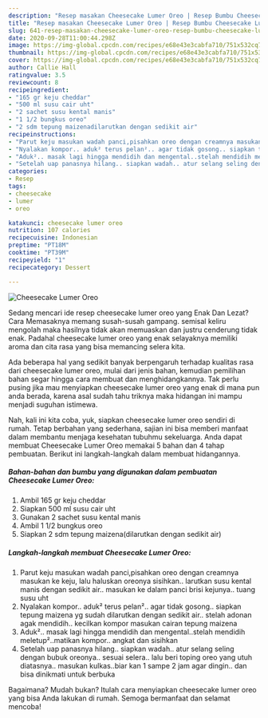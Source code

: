```yaml
---
description: "Resep masakan Cheesecake Lumer Oreo | Resep Bumbu Cheesecake Lumer Oreo Yang Paling Enak"
title: "Resep masakan Cheesecake Lumer Oreo | Resep Bumbu Cheesecake Lumer Oreo Yang Paling Enak"
slug: 641-resep-masakan-cheesecake-lumer-oreo-resep-bumbu-cheesecake-lumer-oreo-yang-paling-enak
date: 2020-09-28T11:00:44.298Z
image: https://img-global.cpcdn.com/recipes/e68e43e3cabfa710/751x532cq70/cheesecake-lumer-oreo-foto-resep-utama.jpg
thumbnail: https://img-global.cpcdn.com/recipes/e68e43e3cabfa710/751x532cq70/cheesecake-lumer-oreo-foto-resep-utama.jpg
cover: https://img-global.cpcdn.com/recipes/e68e43e3cabfa710/751x532cq70/cheesecake-lumer-oreo-foto-resep-utama.jpg
author: Callie Hall
ratingvalue: 3.5
reviewcount: 8
recipeingredient:
- "165 gr keju cheddar"
- "500 ml susu cair uht"
- "2 sachet susu kental manis"
- "1 1/2 bungkus oreo"
- "2 sdm tepung maizenadilarutkan dengan sedikit air"
recipeinstructions:
- "Parut keju masukan wadah panci,pisahkan oreo dengan creamnya masukan ke keju, lalu haluskan oreonya sisihkan.. larutkan susu kental manis dengan sedikit air.. masukan ke dalam panci brisi kejunya.. tuang susu uht"
- "Nyalakan kompor.. aduk² terus pelan².. agar tidak gosong.. siapkan tepung maizena yg sudah dilarutkan dengan sedikit air.. stelah adonan agak mendidih.. kecilkan kompor masukan cairan tepung maizena"
- "Aduk².. masak lagi hingga mendidih dan mengental..stelah mendidih meletup²..matikan kompor.. angkat dan sisihkan"
- "Setelah uap panasnya hilang.. siapkan wadah.. atur selang seling dengan bubuk oreonya.. sesuai selera.. lalu beri toping oreo yang utuh diatasnya.. masukan kulkas..biar kan 1 sampe 2 jam agar dingin.. dan bisa dinikmati untuk berbuka"
categories:
- Resep
tags:
- cheesecake
- lumer
- oreo

katakunci: cheesecake lumer oreo 
nutrition: 107 calories
recipecuisine: Indonesian
preptime: "PT18M"
cooktime: "PT39M"
recipeyield: "1"
recipecategory: Dessert

---
```



![Cheesecake Lumer Oreo](https://img-global.cpcdn.com/recipes/e68e43e3cabfa710/751x532cq70/cheesecake-lumer-oreo-foto-resep-utama.jpg)

Sedang mencari ide resep cheesecake lumer oreo yang Enak Dan Lezat? Cara Memasaknya memang susah-susah gampang. semisal keliru mengolah maka hasilnya tidak akan memuaskan dan justru cenderung tidak enak. Padahal cheesecake lumer oreo yang enak selayaknya memiliki aroma dan cita rasa yang bisa memancing selera kita.



Ada beberapa hal yang sedikit banyak berpengaruh terhadap kualitas rasa dari cheesecake lumer oreo, mulai dari jenis bahan, kemudian pemilihan bahan segar hingga cara membuat dan menghidangkannya. Tak perlu pusing jika mau menyiapkan cheesecake lumer oreo yang enak di mana pun anda berada, karena asal sudah tahu triknya maka hidangan ini mampu menjadi suguhan istimewa.


Nah, kali ini kita coba, yuk, siapkan cheesecake lumer oreo sendiri di rumah. Tetap berbahan yang sederhana, sajian ini bisa memberi manfaat dalam membantu menjaga kesehatan tubuhmu sekeluarga. Anda dapat membuat Cheesecake Lumer Oreo memakai 5 bahan dan 4 tahap pembuatan. Berikut ini langkah-langkah dalam membuat hidangannya.

<!--inarticleads1-->

##### Bahan-bahan dan bumbu yang digunakan dalam pembuatan Cheesecake Lumer Oreo:

1. Ambil 165 gr keju cheddar
1. Siapkan 500 ml susu cair uht
1. Gunakan 2 sachet susu kental manis
1. Ambil 1 1/2 bungkus oreo
1. Siapkan 2 sdm tepung maizena(dilarutkan dengan sedikit air)




<!--inarticleads2-->

##### Langkah-langkah membuat Cheesecake Lumer Oreo:

1. Parut keju masukan wadah panci,pisahkan oreo dengan creamnya masukan ke keju, lalu haluskan oreonya sisihkan.. larutkan susu kental manis dengan sedikit air.. masukan ke dalam panci brisi kejunya.. tuang susu uht
1. Nyalakan kompor.. aduk² terus pelan².. agar tidak gosong.. siapkan tepung maizena yg sudah dilarutkan dengan sedikit air.. stelah adonan agak mendidih.. kecilkan kompor masukan cairan tepung maizena
1. Aduk².. masak lagi hingga mendidih dan mengental..stelah mendidih meletup²..matikan kompor.. angkat dan sisihkan
1. Setelah uap panasnya hilang.. siapkan wadah.. atur selang seling dengan bubuk oreonya.. sesuai selera.. lalu beri toping oreo yang utuh diatasnya.. masukan kulkas..biar kan 1 sampe 2 jam agar dingin.. dan bisa dinikmati untuk berbuka




Bagaimana? Mudah bukan? Itulah cara menyiapkan cheesecake lumer oreo yang bisa Anda lakukan di rumah. Semoga bermanfaat dan selamat mencoba!
